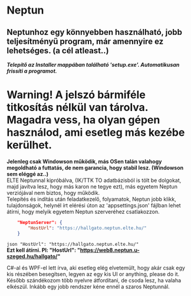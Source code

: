# Neptun
 
## Neptunhoz egy könnyebben használható, jobb teljesítményű program, már amennyire ez lehetséges. (a cél atleast..)

***Telepítő az Installer mappában található 'setup.exe'. Automatikusan frissíti a programot.***
# Warning! A jelszó bármiféle titkosítás nélkül van tárolva. Magadra vess, ha olyan gépen használod, ami esetleg más kezébe kerülhet.

**Jelenleg csak Windowson működik, más OSen talán valahogy megoldható a futtatás, de nem garancia, hogy stabil lesz. (Windowson sem eléggé az..)**  
ELTE Neptunnal kipróbálva, (IK/TTK TO adatbázisból is tölt be dolgokat, majd javítva lesz, hogy más karon ne tegye ezt), más egyetem Neptun verziójával nem biztos, hogy működik.  
Telepítés és indítás után feladatkezelő, folyamatok, Neptun jobb klikk, tulajdonságok, helynél írt elérési úton az 'appsettings.json' fájlban lehet átírni, hogy melyik egyetem Neptun szerveréhez csatlakozzon.
```json    
    "NeptunServer": {
        "HostUrl": "https://hallgato.neptun.elte.hu/" 
    }
```
```json "HostUrl": "https://hallgato.neptun.elte.hu/" ```  
**Ezt kell átírni. Pl: "HostUrl": "https://web8.neptun.u-szeged.hu/hallgato/"**


C#-al és WPF-el lett írva, aki esetleg elég elvetemült, hogy akár csak egy kis részében besegítsen, legyen az egy kis UI or anything, please do it.
Később szándékozom több nyelvre átfordítani, de csoda lesz, ha valaha elkészül. Inkább egy jobb rendszer kéne ennél a szaros Neptunnál.
